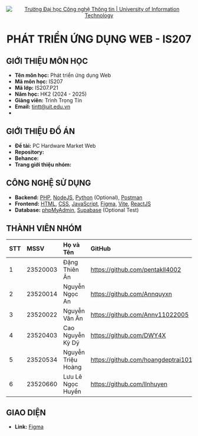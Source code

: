 <p align="center">
  <a href="https://www.uit.edu.vn/" title="Trường Đại học Công nghệ Thông tin" style="border: none;">
    <img src="https://i.imgur.com/WmMnSRt.png" alt="Trường Đại học Công nghệ Thông tin | University of Information Technology">
  </a>
</p>

<h1 align="center"><b>PHÁT TRIỂN ỨNG DỤNG WEB - IS207</b></h1>

## GIỚI THIỆU MÔN HỌC

-    **Tên môn học:** Phát triển ứng dụng Web
-    **Mã môn học:** IS207
-    **Mã lớp:** IS207.P21
-    **Năm học:** HK2 (2024 - 2025)
-    **Giảng viên:** Trình Trọng Tín
-    **Email:** tintt@uit.edu.vn
-    
## GIỚI THIỆU ĐỒ ÁN

-    **Đề tài:** PC Hardware Market Web
-    **Repository:** 
-    **Behance:** 
-    **Trang giới thiệu nhóm:** 

## CÔNG NGHỆ SỬ DỤNG

-    **Backend:** [PHP](https://www.php.net/), [NodeJS](https://nodejs.org/en), [Python](https://www.python.org/) (Optional), [Postman](https://www.postman.com/)
-    **Frontend:** [HTML](https://developer.mozilla.org/en-US/docs/Web/HTML), [CSS](https://developer.mozilla.org/en-US/docs/Web/CSS), [JavaScript](https://www.javascript.com/), [Figma](https://www.figma.com/community), [Vite](https://vite.dev/), [ReactJS](https://react.dev/)
-    **Database:** [phpMyAdmin](https://www.phpmyadmin.net/), [Supabase](https://supabase.com/) (Optional Test)

## THÀNH VIÊN NHÓM

| STT | MSSV     | Họ và Tên            | GitHub                              | Email                   |
| :-- | :------- | :------------------- | :---------------------------------- | :---------------------- |
| 1   | 23520003 | Đặng Thiên Ân        | https://github.com/pentakll4002     | 23520003@gm.uit.edu.vn  |
| 2   | 23520014 | Nguyễn Ngọc An       | https://github.com/Annquyxn         | 23520014@gm.uit.edu.vn  |
| 3   | 23520022 | Nguyễn Văn Ân        | https://github.com/Annv11022005     | 23520022@gm.uit.edu.vn  |
| 4   | 23520403 | Cao Nguyễn Kỳ Dỹ     | https://github.com/DWY4X            | 23520403@gm.uit.edu.vn  |
| 5   | 23520534 | Nguyễn Triệu Hoàng   | https://github.com/hoangdeptrai1010 | 23520534@gm.uit.edu.vn  |
| 6   | 23520660 | Lưu Lê Ngọc Huyền    | https://github.com/llnhuyen         | 23520660@gm.uit.edu.vn  |


## GIAO DIỆN
-   **Link:** [Figma](https://www.figma.com/design/incT5SSdbOWXhxuuGioBsx/Untitled?node-id=0-1&p=f&t=wQqMVH9YtCWGE9EN-0)
